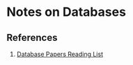 # Notes on Databases


## References

1. [Database Papers Reading List](http://nosqlsummer.org/papers)
